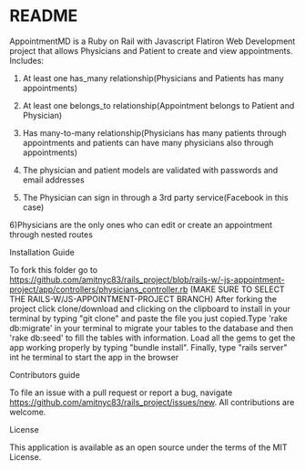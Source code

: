 # README

AppointmentMD is a Ruby on Rail with Javascript Flatiron Web Development project that allows Physicians and Patient to create and view appointments.
Includes:
 1) At least one has_many relationship(Physicians and Patients has many  appointments)

 2) At least one belongs_to relationship(Appointment belongs to Patient and Physician)

 3) Has many-to-many relationship(Physicians has many patients through appointments and patients can have many physicians also through appointments)

 4) The physician and patient models are validated with passwords and email addresses

 5) The Physician can sign in through a 3rd party service(Facebook in this case)

 6)Physicians are the only ones who can edit or create an appointment through nested routes



Installation Guide


To fork this folder go to https://github.com/amitnyc83/rails_project/blob/rails-w/-js-appointment-project/app/controllers/physicians_controller.rb (MAKE SURE TO SELECT THE RAILS-W/JS-APPOINTMENT-PROJECT BRANCH) After forking the project click clone/download and clicking on the clipboard to install in your terminal by typing "git clone" and paste the file you just copied.Type 'rake db:migrate' in your terminal to migrate your tables to the database and then 'rake db:seed' to fill the tables with information. Load all the gems to get the app working properly by typing "bundle install". Finally, type "rails server" int he terminal to start the app in the browser


Contributors guide

To file an issue with a pull request or report a bug,  navigate https://github.com/amitnyc83/rails_project/issues/new. All contributions are welcome.


License

This application is available as an open source under the terms of the MIT License.
